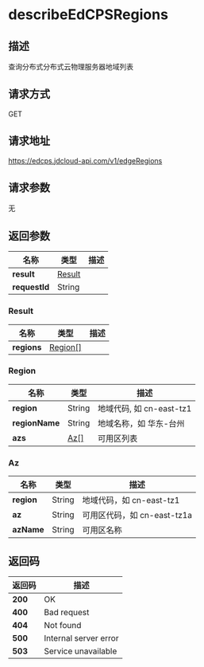 # describeEdCPSRegions


## 描述
查询分布式分布式云物理服务器地域列表

## 请求方式
GET

## 请求地址
https://edcps.jdcloud-api.com/v1/edgeRegions


## 请求参数
无


## 返回参数
|名称|类型|描述|
|---|---|---|
|**result**|<a href="#Result">Result</a>| |
|**requestId**|String| |

### <a name="Result">Result</a>
|名称|类型|描述|
|---|---|---|
|**regions**|<a href="#Region">Region[]</a>| |
### <a name="Region">Region</a>
|名称|类型|描述|
|---|---|---|
|**region**|String|地域代码, 如 cn-east-tz1|
|**regionName**|String|地域名称，如 华东-台州|
|**azs**|<a href="#Az">Az[]</a>|可用区列表|
### <a name="Az">Az</a>
|名称|类型|描述|
|---|---|---|
|**region**|String|地域代码，如 cn-east-tz1|
|**az**|String|可用区代码，如 cn-east-tz1a|
|**azName**|String|可用区名称|

## 返回码
|返回码|描述|
|---|---|
|**200**|OK|
|**400**|Bad request|
|**404**|Not found|
|**500**|Internal server error|
|**503**|Service unavailable|
